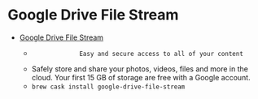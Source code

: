 # Google Drive File Stream
- [Google Drive File Stream](https://www.google.com/drive/)
  -                  Easy and secure access to all of your content              
  - Safely store and share your photos, videos, files and more in the cloud. Your first 15 GB of storage are free with a Google account.
  - `brew cask install google-drive-file-stream`
